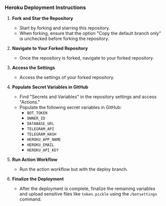 ### Heroku Deployment Instructions

1. **Fork and Star the Repository**
   - Start by forking and starring this repository.
   - When forking, ensure that the option "Copy the default branch only" is unchecked before forking the repository.

2. **Navigate to Your Forked Repository**
   - Once the repository is forked, navigate to your forked repository.

3. **Access the Settings**
   - Access the settings of your forked repository.

4. **Populate Secret Variables in GitHub**
   - Find "Secrets and Variables" in the repository settings and access "Actions."
   - Populate the following secret variables in GitHub:
     * `BOT_TOKEN`
     * `OWNER_ID`
     * `DATABASE_URL`
     * `TELEGRAM_API`
     * `TELEGRAM_HASH`
     * `HEROKU_APP_NAME`
     * `HEROKU_EMAIL`
     * `HEROKU_API_KEY`

5. **Run Action Workflow**
   - Run the action workflow but with the deploy branch.

6. **Finalize the Deployment**
   - After the deployment is complete, finalize the remaining variables and upload sensitive files like `token.pickle` using the `/botsettings` command.
